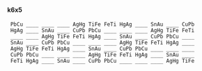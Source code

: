 #### k6x5

     PbCu ____ ____ ____ AgHg TiFe FeTi HgAg ____ SnAu ____ CuPb
     HgAg ____ SnAu ____ CuPb PbCu ____ ____ ____ AgHg TiFe FeTi
     ____ ____ AgHg TiFe FeTi HgAg ____ SnAu ____ CuPb PbCu ____
     SnAu ____ CuPb PbCu ____ ____ ____ AgHg TiFe FeTi HgAg ____
     AgHg TiFe FeTi HgAg ____ SnAu ____ CuPb PbCu ____ ____ ____
     CuPb PbCu ____ ____ ____ AgHg TiFe FeTi HgAg ____ SnAu ____
     FeTi HgAg ____ SnAu ____ CuPb PbCu ____ ____ ____ AgHg TiFe


